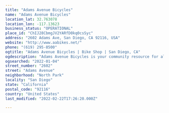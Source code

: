 ```yaml
---
title: "Adams Avenue Bicycles"
name: "Adams Avenue Bicycles"
location_lat: 32.763078
location_lon: -117.13623
business_status: "OPERATIONAL"
place_id: "ChIJ28CbmgJV2YARfD0kq0csSyc"
address: "2602 Adams Ave, San Diego, CA 92116, USA"
website: "http://www.aabikes.net/"
phone: "(619) 295-8500"
ogtitle: "Adams Avenue Bicycles | Bike Shop | San Diego, CA"
ogdescription: "Adams Avenue Bicycles is your community resource for all your cycling needs. We have answers for all your bike questions and a full service department ready for repairs, restorations, or rebuilds."
ogsearched: "2022-01-04"
street_number: "2602"
street: "Adams Avenue"
neighborhood: "North Park"
locality: "San Diego"
state: "California"
postal_code: "92116"
country: "United States"
last_modified: "2022-02-22T17:26:20.000Z"

---
```

